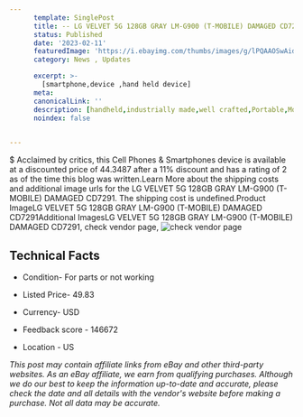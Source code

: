```yaml
---
      template: SinglePost
      title: -- LG VELVET 5G 128GB GRAY LM-G900 (T-MOBILE) DAMAGED CD7291
      status: Published
      date: '2023-02-11'
      featuredImage: 'https://i.ebayimg.com/thumbs/images/g/lPQAAOSwAidj5tLI/s-l225.jpg'
      category: News , Updates

      excerpt: >-
        [smartphone,device ,hand held device]
      meta:
      canonicalLink: ''
      description: [handheld,industrially made,well crafted,Portable,Mobile,Compact,Convenient,Lightweight,Maneuverable,Man-portable,Miniature,Carriable,Hand-held,Light,Holdable,Transportable,Mobile device,Pocket-sized,On-the-go,Wireless,Cordless,Compact size,Convenient size, smartphone,device ,hand held device]
      noindex: false

        
---
```

$
    Acclaimed by critics, this Cell Phones & Smartphones device is available at a discounted price of 44.3487 after a 11% discount and has a rating of 2 as of the time this blog was written.Learn More about the shipping costs and additional image urls for the LG VELVET 5G 128GB GRAY LM-G900 (T-MOBILE) DAMAGED CD7291. The shipping cost is undefined.Product ImageLG VELVET 5G 128GB GRAY LM-G900 (T-MOBILE) DAMAGED CD7291Additional ImagesLG VELVET 5G 128GB GRAY LM-G900 (T-MOBILE) DAMAGED CD7291, check vendor page, ![check vendor page](https://origin-galleryplus.ebayimg.com/ws/web/304800712157_2_0_1/225x225.jpg,https://origin-galleryplus.ebayimg.com/ws/web/304800712157_3_0_1/225x225.jpg,https://origin-galleryplus.ebayimg.com/ws/web/304800712157_4_0_1/225x225.jpg,https://origin-galleryplus.ebayimg.com/ws/web/304800712157_5_0_1/225x225.jpg,https://origin-galleryplus.ebayimg.com/ws/web/304800712157_6_0_1/225x225.jpg,https://origin-galleryplus.ebayimg.com/ws/web/304800712157_7_0_1/225x225.jpg)
    
    

 ## Technical Facts 



     
      

 - Condition- For parts or not working 


      

 - Listed Price- 49.83 


      

 - Currency- USD 


      

 - Feedback score - 146672 


      

 - Location - US 


      
      

 *_This post may contain affiliate links from eBay and other third-party websites. As an eBay affiliate, we earn from qualifying purchases. Although we do our best to keep the information up-to-date and accurate, please check the date and all details with the vendor's website before making a purchase. Not all data may be accurate._*



    
    
    
    
    